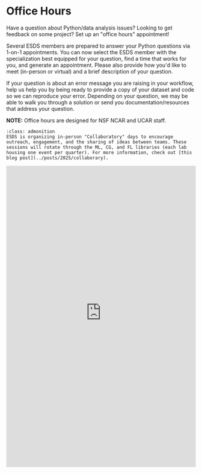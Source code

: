 # Office Hours

Have a question about Python/data analysis issues? Looking to get feedback on some project? Set up an "office hours" appointment!

Several ESDS members are prepared to answer your Python questions via 1-on-1 appointments. You can now select the ESDS member with the specialization best equipped for your question, find a time that works for you, and generate an appointment. Please also provide how you'd like to meet (in-person or virtual) and a brief description of your question.

If your question is about an error message you are raising in your workflow, help us help you by being ready to provide a copy of your dataset and code so we can reproduce your error. Depending on your question, we may be able to walk you through a solution or send you documentation/resources that address your question.

**NOTE:** Office hours are designed for NSF NCAR and UCAR staff.

```{admonition} ESDS Collaboratory on Wednesday, June 25!
:class: admonition
ESDS is organizing in-person "Collaboratory" days to encourage outreach, engagement, and the sharing of ideas between teams. These sessions will rotate through the ML, CG, and FL libraries (each lab housing one event per quarter). For more information, check out [this blog post](../posts/2025/collaborary).
```

<iframe
  src="https://app.squarespacescheduling.com/schedule.php?owner=26907589"
  title="Schedule Appointment"
  width="100%"
  height="800"
  frameborder="0"
></iframe>
<script
  src="https://embed.acuityscheduling.com/js/embed.js"
  type="text/javascript"
></script>
